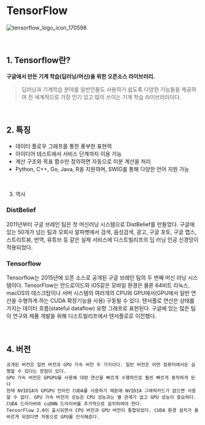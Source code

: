 # TensorFlow

![tensorflow_logo_icon_170598](https://user-images.githubusercontent.com/112846155/202891105-143c327b-2eb0-48dc-83d2-5d1756be2a2c.png)

<br>

## 1. Tensorflow란?
**구글에서 만든 기계 학습(딥러닝/머신)을 위한 오픈소스 라이브러리.**
> 딥러닝과 기계학습 분야를 일반인들도 사용하기 쉽도록 다양한 기능들을 제공하여 전 세계적으로 가장 인기 있고 많이 쓰이는 기계 학습 라이브러리이다. 

<br>

## 2. 특징
- 데이터 플로우 그래프를 통한 풍부한 표현력
- 아이디어 테스트에서 서비스 단계까지 이용 가능
- 계산 구조와 목표 함수만 정의하면 자동으로 미분 계산을 처리
- Python, C++, Go, Java, R을 지원하며, SWIG를 통해 다양한 언어 지원 가능

<br>

3. 역사
### DistBelief
2011년부터 구글 브레인 팀은 첫 머신러닝 시스템으로 DistBelief를 만들었다. 구글에 있는 50개가 넘는 팀과 모회사 알파벳에서 검색, 음성검색, 광고, 구글 포토, 구글 맵스, 스트리트뷰, 번역, 유튜브 등 같은 실제 서비스에 디스트빌리프의 딥 러닝 인공 신경망이 적용되었다.

### Tensorflow
Tensorflow는 2015년에 오픈 소스로 공개된 구글 브레인 팀의 두 번째 머신 러닝 시스템이다. TensorFlow는 안드로이드와 iOS같은 모바일 환경은 물론 64비트 리눅스, macOS의 데스크탑이나 서버 시스템의 여러개의 CPU와 GPU에서(GPU에서 일반 연산을 수행하게 하는 CUDA 확장기능을 사용) 구동될 수 있다. 텐서플로 연산은 상태를 가지는 데이터 흐름(stateful dataflow) 유향 그래프로 표현된다. 구글에 있는 많은 팀이 연구와 제품 개발을 위해 디스트빌리프에서 텐서플로로 이전했다.

<br>

## 4. 버전
```
공개된 버전은 일반 버전과 GPU 가속 버전 두 가지이다. 일반 버전은 어떤 컴퓨터에서든 실행할 수 있다는 장점이 있다.
GPU 가속 버전은 GPGPU를 사용해 대량 연산을 빠르게 수행하므로 훨씬 빠르게 동작하게 된다
현재 NVIDIA의 GPGPU 언어인 CUDA를 사용하기 때문에 NVIDIA 그래픽카드가 없으면 사용할 수 없다. GPU 가속 버전의 성능은 CPU 성능과는 별 관계가 없고 GPU 성능이 중요하다.
CUDA 드라이버와 cuDNN 드라이버를 추가적으로 설치하여야 한다.
TensorFlow 2.0이 출시되면서 CPU 버전과 GPU 버전이 통합되었다. CUDA 환경 설치가 올바르게 되었다면 자동으로 GPU를 인식해준다.
```
